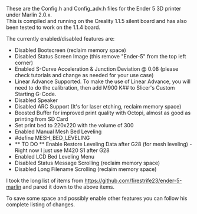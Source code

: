 These are the Config.h and Config_adv.h files for the Ender 5 3D printer under Marlin 2.0.x.  
This is compiled and running on the Creality 1.1.5 silent board and has also been tested to work on the 1.1.4 board.  
  
The currently enabled/disabled features are:  
  
- Disabled Bootscreen (reclaim memory space)  
- Disabled Status Screen Image (this remove "Ender-5" from the top left corner)  
- Enabled S-Curve Acceleration & Junction Deviation @ 0.08 (please check tutorials and change as needed for your use case)
- Linear Advance Supported. To make the use of Linear Advance, you will need to do the calibration, then add M900 K## to Slicer's Custom Starting G-Code.  
- Disabled Speaker  
- Disabled ARC Support (It's for laser etching, reclaim memory space)  
- Boosted Buffer for improved print quality with Octopi, almost as good as printing from SD Card  
- Set print bed to 220x220 with the volume of 300   
- Enabled Manual Mesh Bed Leveling  
- #define MESH_BED_LEVELING  
- ** TO DO ** Enable Restore Leveling Data after G28 (for mesh leveling) - Right now I just use M420 S1 after G28  
- Enabled LCD Bed Leveling Menu  
- Disabled Status Message Scrolling (reclaim memory space)  
- Disabled Long Filename Scrolling (reclaim memory space)  
  
I took the long list of items from https://github.com/firestrife23/ender-5-marlin and pared it down to the above items.    

To save some space and possibly enable other features you can follow his complete listing of changes.  
